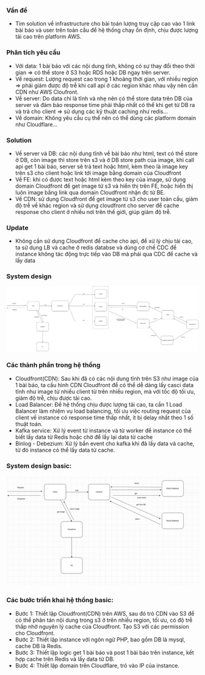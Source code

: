 ### Vấn đề

- Tìm solution về infrastructure cho bài toán lượng truy cập cao vào 1 link bài báo và user trên toàn cầu để hệ thống chạy ổn định, chịu được lượng tải cao trên platform AWS.

### Phân tích yêu cầu

- Với data: 1 bài báo với các nội dung tĩnh, không có sự thay đổi theo thời gian => có thể store ở S3 hoặc RDS hoặc DB ngay trên server.
- Về request: Lượng request cao trong 1 khoảng thời gian, với nhiều region => phải giảm được độ trễ khi call api ở các region khác nhau vậy nên cần CDN như AWS Cloufront.
- Về server: Do data chỉ là tĩnh và nhẹ nên có thể store data trên DB của server và đảm bảo response time phải thấp nhất có thể khi get từ DB ra và trả cho client => sử dụng các kỹ thuật caching như redis...
- Về domain: Không yêu cầu cụ thể nên có thể dùng các platform domain như Cloudflare...

### Solution

- Về server và DB: các nội dung tĩnh về bài báo như html, text có thể store ở DB, còn image thì store trên s3 và ở DB store path của image, khi call api get 1 bài báo, server sẽ trả text hoặc html, kèm theo là image key trên s3 cho client hoặc link tới image bằng domain của Cloudfront
- Về FE: khi có được text hoặc html kèm theo key của image, sử dụng domain Cloudfront để get image từ s3 và hiển thị trên FE, hoặc hiển thị luôn image bằng link qua domain Cloudfront nhận đc từ BE.
- Về CDN: sử dụng Cloudfront để get image từ s3 cho user toàn cầu, giảm độ trễ về khác region và sử dụng cloudfront cho server để cache response cho client ở nhiều nơi trên thế giới, giúp giảm độ trễ.

### Update

- Không cần sử dụng Cloudfront để cache cho api, để xử lý chịu tải cao, ta sử dụng LB và cache ở redis databse và dùng cơ chế CDC để instance không tác động trực tiếp vào DB mà phải qua CDC để cache và lấy data

### System design

[![System design](/abc.jpg "System design")](https://drive.google.com/file/d/1vNR-I4MNIf5wHrv44bl-4YKe4lSXXBZ6/view?usp=sharing)

### Các thành phần trong hệ thống

- Cloudfront(CDN): Sau khi đã có các nội dung tĩnh trên S3 như image của 1 bài báo, ta cấu hình CDN Cloudfront để có thể dễ dàng lấy casci data tĩnh như image từ nhiều client từ trên nhiều region, mà với tốc độ tối ưu, giảm độ trễ, chịu được tải cao.
- Load Balancer: Để hệ thống chịu được lượng tải cao, ta cần 1 Load Balancer làm nhiệm vụ load balancing, tối ưu việc routing request của client về instance có response time thấp nhất, ít bị delay nhất theo 1 số thuật toán.
- Kafka service: Xử lý event từ instance và từ worker để instance có thể biết lấy data từ Redis hoặc chờ để lấy lại data từ cache
- Binlog - Debezium: Xử lý bắn event cho kafka khi đã lấy data và cache, từ đó instance có thể lấy data từ cache.

### System design basic:

[![System design](/sys-basic.png "System design")](https://drive.google.com/file/d/1vNR-I4MNIf5wHrv44bl-4YKe4lSXXBZ6/view?usp=sharing)

### Các bước triển khai hệ thống basic:

- Bước 1: Thiết lập Cloudfront(CDN) trên AWS, sau đó trỏ CDN vào S3 để có thể phân tán nội dung trong s3 ở trên nhiều region, tối ưu, có độ trễ thấp nhờ nguyên lý cache của Cloudfront. Tạo S3 với các permission cho Cloudfront.
- Bước 2: Thiết lập instance với ngôn ngữ PHP, bao gồm DB là mysql, cache DB là Redis.
- Bước 3: Thiết lập logic get 1 bài báo và post 1 bài báo trên instance, kết hợp cache trên Redis và lấy data từ DB.
- Bước 4: Thiết lập domain trên Cloudflare, trỏ vào IP của instance.
